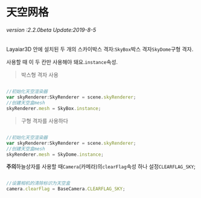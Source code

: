 # 天空网格

###### *version :2.2.0beta   Update:2019-8-5*

Layaiar3D 안에 설치된 두 개의 스카이박스 격자:`SkyBox`박스 격자`SkyDome`구형 격자.

사용할 때 이 두 칸만 사용해야 돼요.`instance`속성.

>박스형 격자 사용


```typescript

//初始化天空渲染器
var skyRenderer:SkyRenderer = scene.skyRenderer;
//创建天空盒mesh
skyRenderer.mesh = SkyBox.instance;
```


> 구형 격자를 사용하다


```typescript

//初始化天空渲染器
var skyRenderer:SkyRenderer = scene.skyRenderer;
//创建天空盒mesh
skyRenderer.mesh = SkyDome.instance;
```


**주의**하늘상자를 사용할 때`Camera`(카메라)의`clearFlag`속성 하나 설정`CLEARFLAG_SKY`;


```typescript

//设置相机的清除标识为天空盒
camera.clearFlag = BaseCamera.CLEARFLAG_SKY;
```


